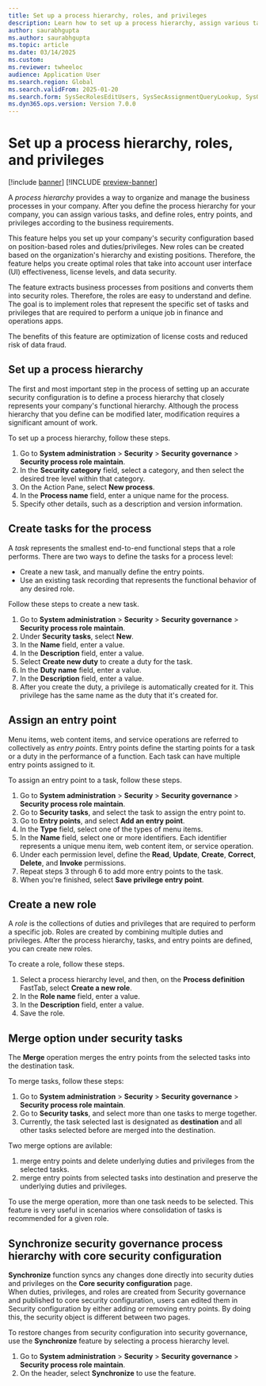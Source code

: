 ```yaml
--- 
title: Set up a process hierarchy, roles, and privileges
description: Learn how to set up a process hierarchy, assign various tasks, and define roles, entry points, and privileges.
author: saurabhgupta
ms.author: saurabhgupta
ms.topic: article
ms.date: 03/14/2025
ms.custom: 
ms.reviewer: twheeloc
audience: Application User
ms.search.region: Global
ms.search.validFrom: 2025-01-20
ms.search.form: SysSecRolesEditUsers, SysSecAssignmentQueryLookup, SysQueryForm, SysSecRoleExcludeUsers
ms.dyn365.ops.version: Version 7.0.0 
---
```


# Set up a process hierarchy, roles, and privileges

[!include [banner](../../../finance/includes/banner.md)]
[!INCLUDE [preview-banner](~/../shared-content/shared/preview-includes/preview-banner.md)]

A *process hierarchy* provides a way to organize and manage the business processes in your company. After you define the process hierarchy for your company, you can assign various tasks, and define roles, entry points, and privileges according to the business requirements.

This feature helps you set up your company's security configuration based on position-based roles and duties/privileges. New roles can be created based on the organization's hierarchy and existing positions. Therefore, the feature helps you create optimal roles that take into account user interface (UI) effectiveness, license levels, and data security.

The feature extracts business processes from positions and converts them into security roles. Therefore, the roles are easy to understand and define. The goal is to implement roles that represent the specific set of tasks and privileges that are required to perform a unique job in finance and operations apps.

The benefits of this feature are optimization of license costs and reduced risk of data fraud.

## Set up a process hierarchy 

The first and most important step in the process of setting up an accurate security configuration is to define a process hierarchy that closely represents your company's functional hierarchy. Although the process hierarchy that you define can be modified later, modification requires a significant amount of work.

To set up a process hierarchy, follow these steps.

1. Go to **System administration** \> **Security** \> **Security governance** \> **Security process role maintain**.
1. In the **Security category** field, select a category, and then select the desired tree level within that category.
1. On the Action Pane, select **New process**.
1. In the **Process name** field, enter a unique name for the process.
1. Specify other details, such as a description and version information.

## Create tasks for the process

A *task* represents the smallest end-to-end functional steps that a role performs. There are two ways to define the tasks for a process level:

- Create a new task, and manually define the entry points.
- Use an existing task recording that represents the functional behavior of any desired role.

Follow these steps to create a new task.

1. Go to **System administration** \> **Security** \> **Security governance** \> **Security process role maintain**.
1. Under **Security tasks**, select **New**.
1. In the **Name** field, enter a value.
1. In the **Description** field, enter a value.
1. Select **Create new duty** to create a duty for the task.
1. In the **Duty name** field, enter a value.
1. In the **Description** field, enter a value.
1. After you create the duty, a privilege is automatically created for it. This privilege has the same name as the duty that it's created for.

## Assign an entry point 

Menu items, web content items, and service operations are referred to collectively as *entry points*. Entry points define the starting points for a task or a duty in the performance of a function. Each task can have multiple entry points assigned to it.

To assign an entry point to a task, follow these steps.

1. Go to **System administration** \> **Security** \> **Security governance** \> **Security process role maintain**.
1. Go to **Security tasks**, and select the task to assign the entry point to.
1. Go to **Entry points**, and select **Add an entry point**.
1. In the **Type** field, select one of the types of menu items.
1. In the **Name** field, select one or more identifiers. Each identifier represents a unique menu item, web content item, or service operation.
1. Under each permission level, define the **Read**, **Update**, **Create**, **Correct**, **Delete**, and **Invoke** permissions.
1. Repeat steps 3 through 6 to add more entry points to the task.
1. When you're finished, select **Save privilege entry point**.

## Create a new role

A *role* is the collections of duties and privileges that are required to perform a specific job. Roles are created by combining multiple duties and privileges. After the process hierarchy, tasks, and entry points are defined, you can create new roles.

To create a role, follow these steps.

1. Select a process hierarchy level, and then, on the **Process definition** FastTab, select **Create a new role**.
1. In the **Role name** field, enter a value.
1. In the **Description** field, enter a value.
1. Save the role.

## Merge option under security tasks
The **Merge** operation merges the entry points from the selected tasks into the destination task.
 
To merge tasks, follow these steps:   
1. Go to **System administration** \> **Security** \> **Security governance** \> **Security process role maintain**.
2. Go to **Security tasks**, and select more than one tasks to merge together.
3. Currently, the task selected last is designated as **destination** and all other tasks selected before are merged into the destination.

Two merge options are avilable: 
1) merge entry points and delete underlying duties and privileges from the selected tasks.
2) merge entry points from selected tasks into destination and preserve the underlying duties and privileges.

To use the merge operation, more than one task needs to be selected. 
This feature is very useful in scenarios where consolidation of tasks is recommended for a given role.

## Synchronize security governance process hierarchy with core security configuration

**Synchronize** function syncs any changes done directly into security duties and privileges on the **Core security configuration** page.  
When duties, privileges, and roles are created from Security governance and published to core security configuration, users can edited them in Security configuration by either adding or removing entry points. By doing this, the security object is different between two pages. 

To restore changes from security configuration into security governance, use the **Synchronize** feature by selecting a process hierarchy level. 
1. Go to **System administration** \> **Security** \> **Security governance** \> **Security process role maintain**.
2. On the header, select **Synchronize** to use the feature. 

